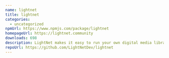 ```yaml
---
name: lightnet
title: lightnet
categories:
  - uncategorized
npmUrl: https://www.npmjs.com/package/lightnet
homepageUrl: https://lightnet.community
downloads: 698
description: LightNet makes it easy to run your own digital media library.
repoUrl: https://github.com/LightNetDev/lightnet
---
```

